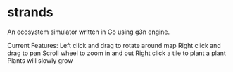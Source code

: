 # strands
An ecosystem simulator written in Go using g3n engine.

Current Features:
    Left click and drag to rotate around map
    Right click and drag to pan
    Scroll wheel to zoom in and out
    Right click a tile to plant a plant
    Plants will slowly grow
